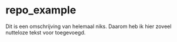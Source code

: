 # repo_example

Dit is een omschrijving van helemaal niks. Daarom heb ik hier zoveel nutteloze tekst voor toegevoegd.